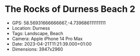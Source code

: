 # The Rocks of Durness Beach 2

- GPS: 58.56931666666667,-4.739686111111111
- Location: Durness
- Tags: Landscape, Beach
- Camera: Apple iPhone 14 Pro Max
- Date: 2023-04-21T11:21:39.000+01:00
- Dimensions: 3947x2960
